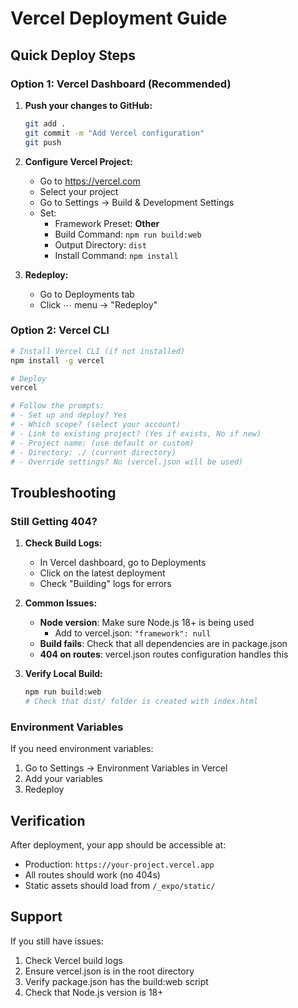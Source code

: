 # Vercel Deployment Guide

## Quick Deploy Steps

### Option 1: Vercel Dashboard (Recommended)

1. **Push your changes to GitHub:**
   ```bash
   git add .
   git commit -m "Add Vercel configuration"
   git push
   ```

2. **Configure Vercel Project:**
   - Go to https://vercel.com
   - Select your project
   - Go to Settings → Build & Development Settings
   - Set:
     - Framework Preset: **Other**
     - Build Command: `npm run build:web`
     - Output Directory: `dist`
     - Install Command: `npm install`
   
3. **Redeploy:**
   - Go to Deployments tab
   - Click ⋯ menu → "Redeploy"

### Option 2: Vercel CLI

```bash
# Install Vercel CLI (if not installed)
npm install -g vercel

# Deploy
vercel

# Follow the prompts:
# - Set up and deploy? Yes
# - Which scope? (select your account)
# - Link to existing project? (Yes if exists, No if new)
# - Project name: (use default or custom)
# - Directory: ./ (current directory)
# - Override settings? No (vercel.json will be used)
```

## Troubleshooting

### Still Getting 404?

1. **Check Build Logs:**
   - In Vercel dashboard, go to Deployments
   - Click on the latest deployment
   - Check "Building" logs for errors

2. **Common Issues:**
   - **Node version**: Make sure Node.js 18+ is being used
     - Add to vercel.json: `"framework": null`
   - **Build fails**: Check that all dependencies are in package.json
   - **404 on routes**: vercel.json routes configuration handles this

3. **Verify Local Build:**
   ```bash
   npm run build:web
   # Check that dist/ folder is created with index.html
   ```

### Environment Variables

If you need environment variables:
1. Go to Settings → Environment Variables in Vercel
2. Add your variables
3. Redeploy

## Verification

After deployment, your app should be accessible at:
- Production: `https://your-project.vercel.app`
- All routes should work (no 404s)
- Static assets should load from `/_expo/static/`

## Support

If you still have issues:
1. Check Vercel build logs
2. Ensure vercel.json is in the root directory
3. Verify package.json has the build:web script
4. Check that Node.js version is 18+

